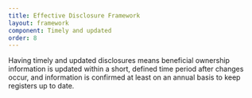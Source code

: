 ```yaml
---
title: Effective Disclosure Framework
layout: framework
component: Timely and updated
order: 8
---
```


Having timely and updated disclosures means beneficial ownership information is updated within a short, defined time period after changes occur, and information is confirmed at least on an annual basis to keep registers up to date. 